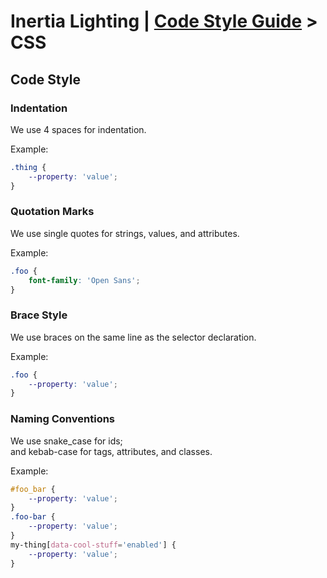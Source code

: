 # Inertia Lighting | [Code Style Guide](../README.md) > CSS

## Code Style

### Indentation

We use 4 spaces for indentation.

Example:
```css
.thing {
    --property: 'value';
}
```

### Quotation Marks

We use single quotes for strings, values, and attributes.

Example:
```css
.foo {
    font-family: 'Open Sans';
}
```

### Brace Style

We use braces on the same line as the selector declaration.

Example:
```css
.foo {
    --property: 'value';
}
```

### Naming Conventions

We use snake_case for ids;  
and kebab-case for tags, attributes, and classes.

Example:
```css
#foo_bar {
    --property: 'value';
}
.foo-bar {
    --property: 'value';
}
my-thing[data-cool-stuff='enabled'] {
    --property: 'value';
}
```
